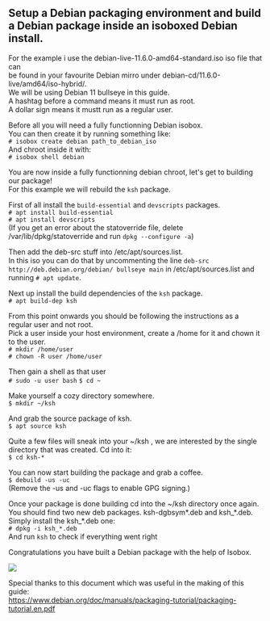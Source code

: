 ## Setup a Debian packaging environment and build a Debian package inside an isoboxed Debian install.

For the example i use the debian-live-11.6.0-amd64-standard.iso iso file that can  
be found in your favourite Debian mirro under debian-cd/11.6.0-live/amd64/iso-hybrid/.  
We will be using Debian 11 bullseye in this guide.  
A hashtag before a command means it must run as root.  
A dollar sign means it mustt run as a regular user. 

Before all you will need a fully functionning Debian isobox.  
You can then create it by running something like:  
`# isobox create debian path_to_debian_iso`  
And chroot inside it with:  
`# isobox shell debian`  

You are now inside a fully functionning debian chroot, let's get to building our package!  
For this example we will rebuild the `ksh` package.  

First of all install the `build-essential` and `devscripts` packages.  
`# apt install build-essential`  
`# apt install devscripts`  
(If you get an error about the statoverride file, delete /var/lib/dpkg/statoverride and run `dpkg --configure -a`)  

Then add the deb-src stuff into /etc/apt/sources.list.  
In this iso you can do that by uncommenting the line `deb-src http://deb.debian.org/debian/ bullseye main` in  /etc/apt/sources.list and running `# apt update`.  

Next up install the build dependencies of the `ksh` package.  
`# apt build-dep ksh`  

From this point onwards you should be following the instructions as a regular user and not root.  
Pick a user inside your host environment, create a /home for it and chown it to the user.  
`# mkdir /home/user`  
`# chown -R user /home/user`

Then gain a shell as that user  
`# sudo -u user bash`
`$ cd ~`  


Make yourself a cozy directory somewhere.  
`$ mkdir ~/ksh`  

And grab the source package of ksh.  
`$ apt source ksh`  

Quite a few files will sneak into your ~/ksh , we are interested by the single directory that was created.
Cd into it:  
`$ cd ksh-*`  

You can now start building the package and grab a coffee.  
`$ debuild -us -uc`  
(Remove the -us and -uc flags to enable GPG signing.)

Once your package is done building cd into the ~/ksh directory once again.  
You should find two new deb packages. ksh-dgbsym*.deb and ksh_\*.deb.  
Simply install the ksh_\*.deb one:  
`# dpkg -i ksh_*.deb`  
And run `ksh` to check if everything went right

Congratulations you have built a Debian package with the help of Isobox.  


![](https://i.imgur.com/xaNRXNJ.png)  


Special thanks to this document which was useful in the making of this guide:  
https://www.debian.org/doc/manuals/packaging-tutorial/packaging-tutorial.en.pdf     